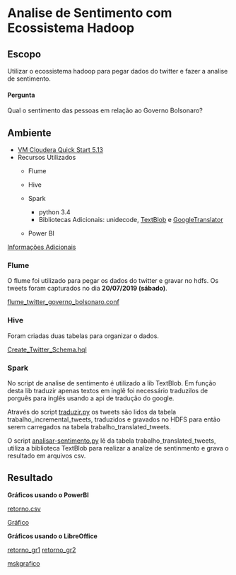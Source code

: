 # Analise de Sentimento com Ecossistema Hadoop

## Escopo

Utilizar o ecossistema hadoop para pegar dados do twitter e fazer a analise de sentimento.

#### Pergunta

Qual o sentimento das pessoas em relação ao Governo Bolsonaro?


## Ambiente

 - [VM Cloudera Quick Start 5.13](https://www.cloudera.com/downloads/quickstart_vms/5-13.html)
 - Recursos Utilizados
    - Flume 
    - Hive
    - Spark
        - python 3.4
        - Bibliotecas Adicionais: unidecode, [TextBlob](https://github.com/sloria/TextBlob/) 
        e [GoogleTranslator](https://github.com/BoseCorp/py-googletrans)
        
    - Power BI
    
[Informações Adicionais](infos_adicionais.md)
    
### Flume

O flume foi utilizado para pegar os dados do twitter e gravar no hdfs. Os tweets foram capturados no dia **20/07/2019 (sábado)**.

[flume_twitter_governo_bolsonaro.conf](flume_twitter_governo_bolsonaro.conf)
 
### Hive

Foram criadas duas tabelas para organizar o dados.

[Create_Twitter_Schema.hql](Create_Twitter_Schema.hql)
  
### Spark

No script de analise de sentimento é utilizado a lib TextBlob. Em função desta lib traduzir apenas textos em inglê foi necessário traduzilos de porguês para inglês usando a api de tradução do google.

Através do script [traduzir.py](traduzir.py) os tweets são lidos da tabela trabalho_incremental_tweets, traduzidos e gravados no HDFS para então serem carregados na tabela trabalho_translated_tweets.

O script [analisar-sentimento.py](analisar-sentimento.py) lê da tabela trabalho_translated_tweets, utiliza a biblioteca TextBlob para realizar a analize de sentinmento e grava o resultado em arquivos csv.
    
## Resultado

**Gráficos usando o PowerBI**

[retorno.csv](retorno.csv)

[Gráfico](https://app.powerbi.com/view?r=eyJrIjoiY2Q4YTQ0YWQtOGFhMC00NzJhLWE5OTItZTdiY2YwMjJhMGZjIiwidCI6IjczNWQ4NTMwLTNkY2EtNGVmNy1iZTFkLWY1N2I4MGYyNmYzZSJ9)<br>


**Gráficos usando o LibreOffice**

[retorno_gr1](retorno_gr1)
[retorno_gr2](retorno_gr2)

[mskgrafico](mskgrafico)


